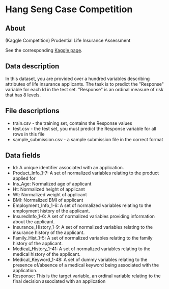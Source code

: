 # Hang Seng Case Competition

## About
(Kaggle Competition) Prudential Life Insurance Assessment

See the corresponding [Kaggle page](https://www.kaggle.com/c/prudential-life-insurance-assessment/).

## Data description

In this dataset, you are provided over a hundred variables describing attributes of life insurance applicants. The task is to predict the "Response" variable for each Id in the test set. "Response" is an ordinal measure of risk that has 8 levels.

## File descriptions

-   train.csv - the training set, contains the Response values
-   test.csv - the test set, you must predict the Response variable for all rows in this file
-   sample_submission.csv - a sample submission file in the correct format

## Data fields
-   Id: A unique identifier associated with an application.
-   Product_Info_1-7: A set of normalized variables relating to the product applied for
-   Ins_Age: Normalized age of applicant
-   Ht: Normalized height of applicant
-   Wt: Normalized weight of applicant
-   BMI: Normalized BMI of applicant
-   Employment_Info_1-6: A set of normalized variables relating to the employment history of the applicant.
-   InsuredInfo_1-6: A set of normalized variables providing information about the applicant.
-   Insurance_History_1-9: A set of normalized variables relating to the insurance history of the applicant.
-   Family_Hist_1-5: A set of normalized variables relating to the family history of the applicant.
-   Medical_History_1-41: A set of normalized variables relating to the medical history of the applicant.
-   Medical_Keyword_1-48: A set of dummy variables relating to the presence of/absence of a medical keyword being associated with the application.
-   Response: This is the target variable, an ordinal variable relating to the final decision associated with an application